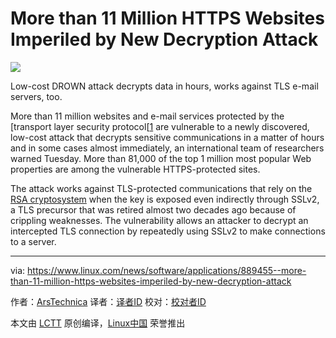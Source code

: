 More than 11 Million HTTPS Websites Imperiled by New Decryption Attack
===========================================================================

![](https://www.linux.com/images/stories/66866/drown-explainer.jpg)

Low-cost DROWN attack decrypts data in hours, works against TLS e-mail servers, too. 

More than 11 million websites and e-mail services protected by the [transport layer security protocol[[1] are vulnerable to a newly discovered, low-cost attack that decrypts sensitive communications in a matter of hours and in some cases almost immediately, an international team of researchers warned Tuesday. More than 81,000 of the top 1 million most popular Web properties are among the vulnerable HTTPS-protected sites.

The attack works against TLS-protected communications that rely on the [RSA cryptosystem][2] when the key is exposed even indirectly through SSLv2, a TLS precursor that was retired almost two decades ago because of crippling weaknesses. The vulnerability allows an attacker to decrypt an intercepted TLS connection by repeatedly using SSLv2 to make connections to a server.


--------------------------------------------------------------------------------

via: https://www.linux.com/news/software/applications/889455--more-than-11-million-https-websites-imperiled-by-new-decryption-attack

作者：[ArsTechnica][a]
译者：[译者ID](https://github.com/译者ID)
校对：[校对者ID](https://github.com/校对者ID)

本文由 [LCTT](https://github.com/LCTT/TranslateProject) 原创编译，[Linux中国](https://linux.cn/) 荣誉推出

[a]: https://www.linux.com/community/forums/person/112
[1]: https://en.wikipedia.org/wiki/Transport_Layer_Security
[2]: https://en.wikipedia.org/wiki/RSA_(cryptosystem)

